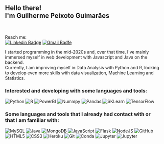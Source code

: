 <h2>
  Hello there!<br/>
  I'm Guilherme Peixoto Guimarães
</h2>
<br/>

Reach me:<br/>
[![Linkedin Badge](https://img.shields.io/badge/-LinkedIn-blue?style=flat-square&logo=Linkedin&logoColor=white&link=https://www.linkedin.com/in/guilherme-pguimar%C3%A3es/)](https://www.linkedin.com/in/guilherme-pguimar%C3%A3es/)
[![Gmail Badfe](https://img.shields.io/badge/-guilhermevguimaraes@gmail.com-c14438?style=flat-square&logo=Gmail&logoColor=white&link=mailto:guilhermevguimaraes@gmail.com)](mailto:gvmmpg@gmail.com)

<p>
I started programming in the mid-2020s and, over that time, I've mainly immersed myself in web development with Javascript and Java on the backend.<br/>
Currently, I am improving myself in Data Analysis with Python and R, looking to develop even more skills with data visualization, Machine Learning and Statistics.<br/>
</p>

### Interested and developing with some languages and tools:

<img alt="Python" src="https://img.shields.io/badge/python-%2314354C.svg?style=for-the-badge&logo=python&logoColor=white"/> <img alt="R" src="https://img.shields.io/badge/R-276DC3?style=for-the-badge&logo=r&logoColor=white"/> <img alt="PowerBI" src="https://img.shields.io/badge/PowerBI-F2C811?style=for-the-badge&logo=Power%20BI&logoColor=white"/> <img alt="Nummpy" src="https://img.shields.io/badge/Numpy-777BB4?style=for-the-badge&logo=numpy&logoColor=white"/>  <img alt="Pandas" src="https://img.shields.io/badge/Pandas-2C2D72?style=for-the-badge&logo=pandas&logoColor=white"/> <img alt="SKLearn" src="https://img.shields.io/badge/scikit_learn-F7931E?style=for-the-badge&logo=scikit-learn&logoColor=white"/> <img alt="TensorFlow" src="https://img.shields.io/badge/TensorFlow-FF6F00?style=for-the-badge&logo=TensorFlow&logoColor=white"/> 



### Some languages and tools that I already had contact with or that I am familiar with:
<img  alt="MySQL" src="https://img.shields.io/badge/MySQL-00000F?style=for-the-badge&logo=mysql&logoColor=white" /> <img alt="Java" src="https://img.shields.io/badge/java-%23ED8B00.svg?style=for-the-badge&logo=java&logoColor=white"/> <img alt="MongoDB" src ="https://img.shields.io/badge/MongoDB-%234ea94b.svg?style=for-the-badge&logo=mongodb&logoColor=white"/> <img alt="JavaScript" src="https://img.shields.io/badge/javascript-%23323330.svg?style=for-the-badge&logo=javascript&logoColor=%23F7DF1E"/> <img alt="Flask" src="https://img.shields.io/badge/Flask-000000?style=for-the-badge&logo=flask&logoColor=white"/> <img alt="NodeJS" src="https://img.shields.io/badge/Node%20js-339933?style=for-the-badge&logo=nodedotjs&logoColor=white"/> <img alt="GitHub" src="https://img.shields.io/badge/github-%23121011.svg?style=for-the-badge&logo=github&logoColor=white"/> <img alt="HTML5" src="https://img.shields.io/badge/html5-%23E34F26.svg?style=for-the-badge&logo=html5&logoColor=white"/> <img alt="CSS3" src="https://img.shields.io/badge/css3-%231572B6.svg?style=for-the-badge&logo=css3&logoColor=white"/> <img alt="Heroku" src="https://img.shields.io/badge/Heroku-430098?style=for-the-badge&logo=heroku&logoColor=white"/> <img alt="Git" src="https://img.shields.io/badge/GIT-E44C30?style=for-the-badge&logo=git&logoColor=white"/> <img alt="Conda" src="https://img.shields.io/badge/conda-342B029.svg?&style=for-the-badge&logo=anaconda&logoColor=white"/> <img alt="Jupyter" src="https://img.shields.io/badge/Jupyter-F37626.svg?&style=for-the-badge&logo=Jupyter&logoColor=white"/> <img alt="Jupyter" src="https://img.shields.io/badge/Insomnia-5849be?style=for-the-badge&logo=Insomnia&logoColor=white"/> 
